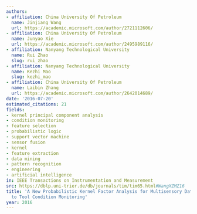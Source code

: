 ```yaml
---
authors:
- affiliation: China University Of Petroleum
  name: Jinjiang Wang
  url: https://academic.microsoft.com/author/2721112606/
- affiliation: China University Of Petroleum
  name: Junyao Xie
  url: https://academic.microsoft.com/author/2495989116/
- affiliation: Nanyang Technological University
  name: Rui Zhao
  slug: rui_zhao
- affiliation: Nanyang Technological University
  name: Kezhi Mao
  slug: kezhi_mao
- affiliation: China University Of Petroleum
  name: Laibin Zhang
  url: https://academic.microsoft.com/author/2642014689/
date: '2016-07-20'
estimated_citations: 21
fields:
- kernel principal component analysis
- condition monitoring
- feature selection
- probabilistic logic
- support vector machine
- sensor fusion
- kernel
- feature extraction
- data mining
- pattern recognition
- engineering
- artificial intelligence
in: IEEE Transactions on Instrumentation and Measurement
src: https://dblp.uni-trier.de/db/journals/tim/tim65.html#WangXZMZ16
title: 'A New Probabilistic Kernel Factor Analysis for Multisensory Data Fusion: Application
  to Tool Condition Monitoring'
year: 2016
---
```

